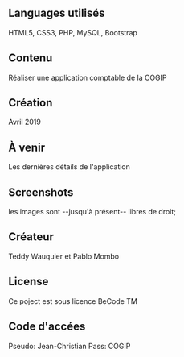## Languages utilisés

HTML5, CSS3, PHP, MySQL, Bootstrap

## Contenu

Réaliser une application comptable de la COGIP

## Création

Avril 2019

## À venir

Les dernières détails de l'application

## Screenshots

les images sont --jusqu'à présent-- libres de droit;

## Créateur

Teddy Wauquier et Pablo Mombo

## License

Ce poject est sous licence BeCode TM

## Code d'accées

Pseudo: Jean-Christian
Pass: COGIP
